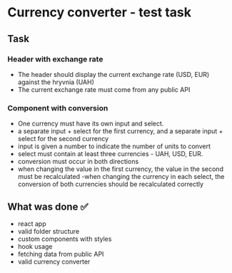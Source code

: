 # Currency converter - test task

## Task

### Header with exchange rate

 - The header should display the current exchange rate (USD, EUR) against the hryvnia (UAH)
 - The current exchange rate must come from any public API
### Component with conversion
 
 - One currency must have its own input and select.
 - a separate input + select for the first currency, and a separate input + select for the second currency
 - input is given a number to indicate the number of units to convert
 - select must contain at least three currencies - UAH, USD, EUR.
 - conversion must occur in both directions
 - when changing the value in the first currency, the value in the second must be recalculated
  -when changing the currency in each select, the conversion of both currencies should be recalculated correctly
  
  ## What was done ✅ 
  
   - react app
   - valid folder structure
   - custom components with styles
   - hook usage
   - fetching data from public API
   - valid currency converter
    
 
